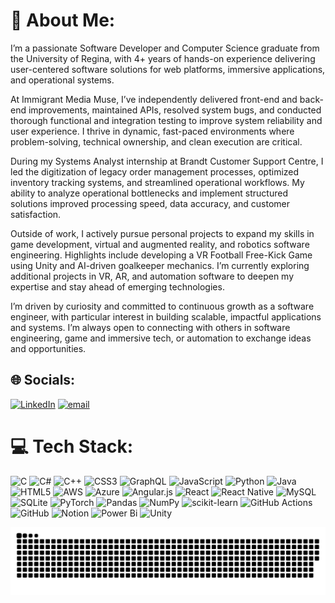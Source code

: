 # 💫 About Me:
I’m a passionate Software Developer and Computer Science graduate from the University of Regina, with 4+ years of hands-on experience delivering user-centered software solutions for web platforms, immersive applications, and operational systems.

At Immigrant Media Muse, I’ve independently delivered front-end and back-end improvements, maintained APIs, resolved system bugs, and conducted thorough functional and integration testing to improve system reliability and user experience. I thrive in dynamic, fast-paced environments where problem-solving, technical ownership, and clean execution are critical.

During my Systems Analyst internship at Brandt Customer Support Centre, I led the digitization of legacy order management processes, optimized inventory tracking systems, and streamlined operational workflows. My ability to analyze operational bottlenecks and implement structured solutions improved processing speed, data accuracy, and customer satisfaction.

Outside of work, I actively pursue personal projects to expand my skills in game development, virtual and augmented reality, and robotics software engineering. Highlights include developing a VR Football Free-Kick Game using Unity and AI-driven goalkeeper mechanics. I’m currently exploring additional projects in VR, AR, and automation software to deepen my expertise and stay ahead of emerging technologies.

I’m driven by curiosity and committed to continuous growth as a software engineer, with particular interest in building scalable, impactful applications and systems. I’m always open to connecting with others in software engineering, game and immersive tech, or automation to exchange ideas and opportunities.

## 🌐 Socials:
[![LinkedIn](https://img.shields.io/badge/LinkedIn-%230077B5.svg?logo=linkedin&logoColor=white)](https://linkedin.com/in/ope-adigun-06036520b) [![email](https://img.shields.io/badge/Email-D14836?logo=gmail&logoColor=white)](mailto:opemipoadigun24@gmail.com) 

# 💻 Tech Stack:
![C](https://img.shields.io/badge/c-%2300599C.svg?style=for-the-badge&logo=c&logoColor=white) ![C#](https://img.shields.io/badge/c%23-%23239120.svg?style=for-the-badge&logo=csharp&logoColor=white) ![C++](https://img.shields.io/badge/c++-%2300599C.svg?style=for-the-badge&logo=c%2B%2B&logoColor=white) ![CSS3](https://img.shields.io/badge/css3-%231572B6.svg?style=for-the-badge&logo=css3&logoColor=white) ![GraphQL](https://img.shields.io/badge/-GraphQL-E10098?style=for-the-badge&logo=graphql&logoColor=white) ![JavaScript](https://img.shields.io/badge/javascript-%23323330.svg?style=for-the-badge&logo=javascript&logoColor=%23F7DF1E) ![Python](https://img.shields.io/badge/python-3670A0?style=for-the-badge&logo=python&logoColor=ffdd54) ![Java](https://img.shields.io/badge/java-%23ED8B00.svg?style=for-the-badge&logo=openjdk&logoColor=white) ![HTML5](https://img.shields.io/badge/html5-%23E34F26.svg?style=for-the-badge&logo=html5&logoColor=white) ![AWS](https://img.shields.io/badge/AWS-%23FF9900.svg?style=for-the-badge&logo=amazon-aws&logoColor=white) ![Azure](https://img.shields.io/badge/azure-%230072C6.svg?style=for-the-badge&logo=microsoftazure&logoColor=white) ![Angular.js](https://img.shields.io/badge/angular.js-%23E23237.svg?style=for-the-badge&logo=angularjs&logoColor=white) ![React](https://img.shields.io/badge/react-%2320232a.svg?style=for-the-badge&logo=react&logoColor=%2361DAFB) ![React Native](https://img.shields.io/badge/react_native-%2320232a.svg?style=for-the-badge&logo=react&logoColor=%2361DAFB) ![MySQL](https://img.shields.io/badge/mysql-4479A1.svg?style=for-the-badge&logo=mysql&logoColor=white) ![SQLite](https://img.shields.io/badge/sqlite-%2307405e.svg?style=for-the-badge&logo=sqlite&logoColor=white) ![PyTorch](https://img.shields.io/badge/PyTorch-%23EE4C2C.svg?style=for-the-badge&logo=PyTorch&logoColor=white) ![Pandas](https://img.shields.io/badge/pandas-%23150458.svg?style=for-the-badge&logo=pandas&logoColor=white) ![NumPy](https://img.shields.io/badge/numpy-%23013243.svg?style=for-the-badge&logo=numpy&logoColor=white) ![scikit-learn](https://img.shields.io/badge/scikit--learn-%23F7931E.svg?style=for-the-badge&logo=scikit-learn&logoColor=white) ![GitHub Actions](https://img.shields.io/badge/github%20actions-%232671E5.svg?style=for-the-badge&logo=githubactions&logoColor=white) ![GitHub](https://img.shields.io/badge/github-%23121011.svg?style=for-the-badge&logo=github&logoColor=white) ![Notion](https://img.shields.io/badge/Notion-%23000000.svg?style=for-the-badge&logo=notion&logoColor=white) ![Power Bi](https://img.shields.io/badge/power_bi-F2C811?style=for-the-badge&logo=powerbi&logoColor=black) ![Unity](https://img.shields.io/badge/unity-%23000000.svg?style=for-the-badge&logo=unity&logoColor=white)

<picture>
  <source media="(prefers-color-scheme: dark)" srcset="https://raw.githubusercontent.com/opemipoadigun/opemipoadigun/output/github-snake-dark.svg" />
  <source media="(prefers-color-scheme: light)" srcset="https://raw.githubusercontent.com/opemipoadigun/opemipoadigun/output/github-snake.svg" />
  <img alt="github-snake" src="https://raw.githubusercontent.com/opemipoadigun/opemipoadigun/output/github-snake.svg" />
</picture>

<!-- Proudly created with GPRM ( https://gprm.itsvg.in ) -->
